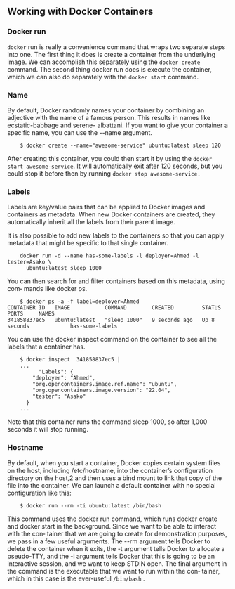 ##  Working with Docker Containers

### Docker run

`docker` run is really a convenience command that wraps two separate steps into one. The first thing it does is create a container from the underlying image. We can accomplish this separately using the `docker create` command. The second thing docker run does is execute the container, which we can also do separately with the `docker start` command.

### Name

By default, Docker randomly names your container by combining an adjective with the name of a famous person. This results in names like ecstatic-babbage and serene- albattani. If you want to give your container a specific name, you can use the --name argument.

```
    $ docker create --name="awesome-service" ubuntu:latest sleep 120
```

After creating this container, you could then start it by using the `docker start awesome-service`. It will automatically exit after 120 seconds, but you could stop it before then by running `docker stop awesome-service.`

### Labels 

Labels are key/value pairs that can be applied to Docker images and containers as metadata. When new Docker containers are created, they automatically inherit all the labels from their parent image.

It is also possible to add new labels to the containers so that you can apply metadata that might be specific to that single container.

```
    docker run -d --name has-some-labels -l deployer=Ahmed -l tester=Asako \
      ubuntu:latest sleep 1000
```

You can then search for and filter containers based on this metadata, using com‐ mands like docker ps.

```
    $ docker ps -a -f label=deployer=Ahmed
CONTAINER ID   IMAGE           COMMAND        CREATED         STATUS         PORTS     NAMES
341858837ec5   ubuntu:latest   "sleep 1000"   9 seconds ago   Up 8 seconds             has-some-labels
```

You can use the docker inspect command on the container to see all the labels that a container has.

```
    $ docker inspect  341858837ec5 |
    ...
          "Labels": {
        "deployer": "Ahmed",
        "org.opencontainers.image.ref.name": "ubuntu",
        "org.opencontainers.image.version": "22.04",
        "tester": "Asako"
      }
    ...
```

 Note that this container runs the command sleep 1000, so after 1,000 seconds it will stop running.


 ### Hostname

By default, when you start a container, Docker copies certain system files on the host, including /etc/hostname, into the container’s configuration directory on the host,2 and then uses a bind mount to link that copy of the file into the container. We can launch a default container with no special configuration like this:

```
    $ docker run --rm -ti ubuntu:latest /bin/bash
```

This command uses the docker run command, which runs docker create and docker start in the background. Since we want to be able to interact with the con‐ tainer that we are going to create for demonstration purposes, we pass in a few useful arguments. The --rm argument tells Docker to delete the container when it exits, the -t argument tells Docker to allocate a pseudo-TTY, and the -i argument tells Docker
that this is going to be an interactive session, and we want to keep STDIN open. The final argument in the command is the executable that we want to run within the con‐ tainer, which in this case is the ever-useful `/bin/bash` .

 